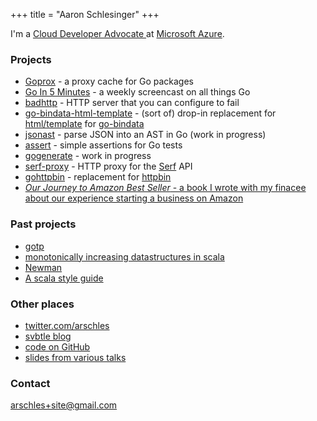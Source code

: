 +++
title = "Aaron Schlesinger"
+++

<p>
I'm a 
<a href="https://developer.microsoft.com/en-us/advocates/index.html">
    Cloud Developer Advocate
</a> at <a href="https://azure.microsoft.com">Microsoft Azure</a>.
</p>

<h3>Projects</h3>
<ul>
    <li><a href="https://github.com/arschles/goprox">Goprox</a> - a proxy cache for Go packages</li>
    <li><a href="https://www.goin5minutes.com">Go In 5 Minutes</a> - a weekly screencast on all things Go</li>
    <li><a href="https://github.com/arschles/badhttp">badhttp</a> - HTTP server that you can configure to fail</li>
    <li><a href="https://github.com/arschles/go-bindata-html-template">go-bindata-html-template</a> - (sort of) drop-in replacement for <a href="http://godoc.org/html/template">html/template</a> for <a href="https://github.com/jteeuwen/go-bindata">go-bindata</li>
    <li><a href="https://github.com/arschles/jsonast">jsonast</a> - parse JSON into an AST in Go (work in progress)</li>
    <li><a href="https://github.com/arschles/assert">assert</a> - simple assertions for Go tests</li>
    <li><a href="https://github.com/arschles/gogenerate">gogenerate</a> - work in progress</li>
    <li><a href="https://github.com/arschles/serf-proxy">serf-proxy</a> - HTTP proxy for the <a href="https://serfdom.io/">Serf</a> API</li>
    <li><a href="https://github.com/arschles/gohttpbin">gohttpbin</a> - replacement for <a href="http://httpbin.org">httpbin</a></li>
    <li><a href="https://gumroad.com/l/amazonjourney"><i>Our Journey to Amazon Best Seller</i> - a book I wrote with my finacee about our experience starting a business on Amazon</a></li>
</ul>

<h3>Past projects</h3>
<ul>
    <li><a href="https://github.com/arschles/gotp">gotp</a></li>
    <li><a href="https://github.com/arschles/monotonic">monotonically increasing datastructures in scala</a></li>
    <li><a href="https://github.com/stackmob/newman">Newman</a></li>
    <li><a href="https://github.com/paypal/scala-style-guide">A scala style guide</a></li>
</ul>

<h3>Other places</h3>
<ul>
    <li><a href="https://twitter.com/arschles">twitter.com/arschles</a></li>
    <li><a href="https://arschles.svbtle.com">svbtle blog</a></li>
    <li><a href="https://github.com/arschles">code on GitHub</a></li>
    <li><a href="http://www.slideshare.net/arschles">slides from various talks</a></li>
</ul>

<h3>Contact</h3>
<a href="mailto:arschles+site@gmail.com">arschles+site@gmail.com</a>
